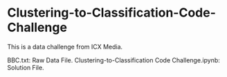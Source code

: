 # Clustering-to-Classification-Code-Challenge
This is a data challenge from ICX Media.


BBC.txt: Raw Data File.
Clustering-to-Classification Code Challenge.ipynb: Solution File.

